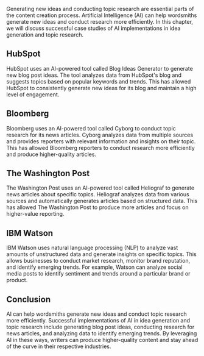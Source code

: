 
Generating new ideas and conducting topic research are essential parts of the content creation process. Artificial Intelligence (AI) can help wordsmiths generate new ideas and conduct research more efficiently. In this chapter, we will discuss successful case studies of AI implementations in idea generation and topic research.

HubSpot
-------

HubSpot uses an AI-powered tool called Blog Ideas Generator to generate new blog post ideas. The tool analyzes data from HubSpot's blog and suggests topics based on popular keywords and trends. This has allowed HubSpot to consistently generate new ideas for its blog and maintain a high level of engagement.

Bloomberg
---------

Bloomberg uses an AI-powered tool called Cyborg to conduct topic research for its news articles. Cyborg analyzes data from multiple sources and provides reporters with relevant information and insights on their topic. This has allowed Bloomberg reporters to conduct research more efficiently and produce higher-quality articles.

The Washington Post
-------------------

The Washington Post uses an AI-powered tool called Heliograf to generate news articles about specific topics. Heliograf analyzes data from various sources and automatically generates articles based on structured data. This has allowed The Washington Post to produce more articles and focus on higher-value reporting.

IBM Watson
----------

IBM Watson uses natural language processing (NLP) to analyze vast amounts of unstructured data and generate insights on specific topics. This allows businesses to conduct market research, monitor brand reputation, and identify emerging trends. For example, Watson can analyze social media posts to identify sentiment and trends around a particular brand or product.

Conclusion
----------

AI can help wordsmiths generate new ideas and conduct topic research more efficiently. Successful implementations of AI in idea generation and topic research include generating blog post ideas, conducting research for news articles, and analyzing data to identify emerging trends. By leveraging AI in these ways, writers can produce higher-quality content and stay ahead of the curve in their respective industries.
